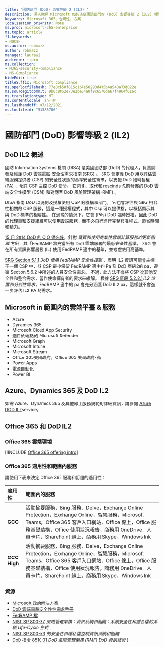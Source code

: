 ```yaml
---
title: '國防部門 (DoD) 影響等級 2 (IL2) '
description: 深入瞭解 Microsoft 如何滿足國防部門的 (DoD) 影響等級 2 (IL2) 標準。
keywords: Microsoft 365、合規性、方案
localization_priority: None
ms.prod: microsoft-365-enterprise
ms.topic: article
f1.keywords:
- NOCSH
ms.author: robmazz
author: robmazz
manager: laurawi
audience: itpro
ms.collection:
- M365-security-compliance
- MS-Compliance
hideEdit: true
titleSuffix: Microsoft Compliance
ms.openlocfilehash: 77e8cb50f815c167e50293d495b4a548a73d022e
ms.sourcegitcommit: 9b0c8852e73e2be54a0f9c6570da67f4964f616c
ms.translationtype: MT
ms.contentlocale: zh-TW
ms.lasthandoff: 07/12/2021
ms.locfileid: "53385706"
---
```

# <a name="department-of-defense-dod-impact-level-2-il2"></a>國防部門 (DoD) 影響等級 2 (IL2) 

## <a name="dod-il2-overview"></a>DoD IL2 概述

國防 Information Systems 機關 (DISA) 是美國國防部 (DoD) 的代理人，負責開發及維護 DoD 雲端電腦 [安全性需求指南 (SRG) ](https://dl.dod.cyber.mil/wp-content/uploads/cloud/SRG/index.html)。 SRG 會定義 DoD 用以評估雲端服務提供者 (CSP) 的安全性狀態的基準安全性需求，以支援 DoD 臨時授權 (PA) ，允許 CSP 主控 DoD 使命。 它包含、取代和 rescinds 先前發佈的 DoD 雲端安全性模型 (CSM) 和對應至 DoD 風險管理架構 (RMF) 。

DISA 指南 DoD 以規劃及授權使用 CSP 的機構和部門。 它也會評估與 SRG 相容性相關的 CSP 服務，這是一種授權程式，其中 Csp 可以提供檔，以概括顯示其與 DoD 標準的相容性。 在適當的情況下，它會 (PAs) DoD 臨時授權，因此 DoD 的代理商和支援組織可以使用雲端服務，而不必自行進行完整核准程式，節省時間和精力。

[15 月 2014 DoD 的 CIO 備忘錄](https://www.esi.mil/contentview.aspx?id=585)，針對 *購買和使用商業性雲端計算服務的更新指導* 方針，其「FedRAMP 將充當所有 DoD 雲端服務的最低安全性基準。 SRG 會在所有資訊影響層級 (IL) 使用 FedRAMP 適中的基準，並考慮使用高基準。

[SRG Section 5.1.1](https://dl.dod.cyber.mil/wp-content/uploads/cloud/SRG/index.html#5SECURITYREQUIREMENTS) *DoD 使用 FedRAMP 安全性控制* ，表明 IL2 資訊可能會主控于一個 CSP 中，該 CSP 最少保留 FedRAMP 適中的 Pa 及 DoD 層級2的 pa，遵循 Section 5.6.2 中所述的人員安全性需求。 不過，此方法不會將 CSP 從其他安全性和整合需求，當作使命擁有者的要求來緩解。 根據 [SRG 區段 5.2.2.1](https://dl.dod.cyber.mil/wp-content/uploads/cloud/SRG/index.html#5.2LegalConsiderations) *IL2 位置和分割性需求*，FedRAMP 適中的 pa 會充分涵蓋 DoD IL2 pa，這樣就不會進一步評估 IL2 PA 的需求。

## <a name="microsoft-in-scope-cloud-platforms--services"></a>Microsoft in 範圍內的雲端平臺 & 服務

- Azure
- Dynamics 365
- Microsoft Cloud App Security
- 適用於端點的 Microsoft Defender
- Microsoft Graph
- Microsoft Intune
- Microsoft Stream
- Office 365美國政府，Office 365 美國政府-高
- Power Apps
- 電源自動化
- Power BI

## <a name="azure-dynamics-365-and-dod-il2"></a>Azure、Dynamics 365 及 DoD IL2

如需 Azure、Dynamics 365 及其他線上服務規範的詳細資訊，請參閱 [Azure DOD IL2](/azure/compliance/offerings/offering-dod-il2)service。

## <a name="office-365-and-dod-il2"></a>Office 365 和 DoD IL2

### <a name="office-365-cloud-environments"></a>Office 365 雲端環境

[!INCLUDE [Office 365 offering intro](../includes/o365-offering-introduction.md)]

### <a name="office-365-applicability-and-in-scope-services"></a>Office 365 適用性和範圍內服務

請使用下表來決定 Office 365 服務和訂閱的適用性：

| **適用性** | **範圍內的服務** |
|:------------------|:----------------------|
| **GCC** | 活動摘要服務，Bing 服務，Delve，Exchange Online Protection，Exchange Online，智慧服務，Microsoft Teams，Office 365 客戶入口網站，Office 線上，Office 服務基礎結構，Office 使用狀況報告，商務用 OneDrive，人員卡片，SharePoint 線上，商務用 Skype，Windows Ink |
| **GCC High** | 活動摘要服務，Bing 服務，Delve，Exchange Online Protection，Exchange Online，智慧服務，Microsoft Teams，Office 365 客戶入口網站，Office 線上，Office 服務基礎結構，Office 使用狀況報告，商務用 OneDrive，人員卡片，SharePoint 線上，商務用 Skype，Windows Ink |

### <a name="resources"></a>資源

- [Microsoft 政府解決方案](https://www.microsoft.com/enterprise/government)
- [DoD 雲端電腦安全性性需求手冊](https://dl.dod.cyber.mil/wp-content/uploads/cloud/SRG/index.html)
- [FedRAMP 檔](https://www.fedramp.gov/documents/)
- [NIST SP 800-37](https://csrc.nist.gov/publications/detail/sp/800-37/rev-2/final) *風險管理架構：資訊系統和組織：系統安全性和隱私權的系統 Life-Cycle 方式*
- [NIST SP 800-53](https://csrc.nist.gov/Projects/risk-management/sp800-53-controls/release-search#!/800-53) *的安全性和隱私權控制資訊系統和組織*
- [DoD 指令 8510.01](https://www.esd.whs.mil/Portals/54/Documents/DD/issuances/dodi/851001p.pdf) *DoD 風險管理架構 (RMF) DoD 資訊技術* (
